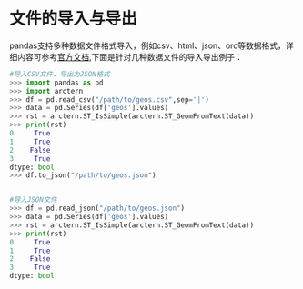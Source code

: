 # 文件的导入与导出

pandas支持多种数据文件格式导入，例如csv、html、json、orc等数据格式，详细内容可参考[官方文档](https://pandas.pydata.org/pandas-docs/stable/reference/io.html),下面是针对几种数据文件的导入导出例子：

```python
#导入CSV文件，导出为JSON格式
>>> import pandas as pd
>>> import arctern
>>> df = pd.read_csv("/path/to/geos.csv",sep='|')
>>> data = pd.Series(df['geos'].values)
>>> rst = arctern.ST_IsSimple(arctern.ST_GeomFromText(data))
>>> print(rst)
0     True
1     True
2    False
3     True
dtype: bool
>>> df.to_json("/path/to/geos.json")


#导入JSON文件
>>> df = pd.read_json("/path/to/geos.json")
>>> data = pd.Series(df['geos'].values)
>>> rst = arctern.ST_IsSimple(arctern.ST_GeomFromText(data))
>>> print(rst)
0     True
1     True
2    False
3     True
dtype: bool
```